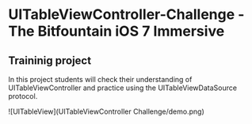 # UITableViewController-Challenge - The Bitfountain iOS 7 Immersive

## Traininig project
In this project students will check their understanding of UITableViewController and practice using the UITableViewDataSource protocol.

![UITableView](UITableViewController Challenge/demo.png)
